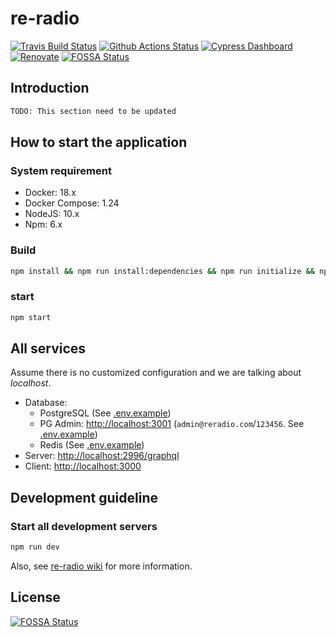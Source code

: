 # re-radio

[![Travis Build Status](https://travis-ci.org/penta-jelly/re-radio.svg?branch=master)](https://travis-ci.org/penta-jelly/re-radio)
[![Github Actions Status](https://github.com/penta-jelly/re-radio/workflows/Integration%20testing/badge.svg)](https://travis-ci.org/penta-jelly/re-radio)
[![Cypress Dashboard](https://img.shields.io/badge/cypress-dashboard-brightgreen.svg)](https://dashboard.cypress.io/#/projects/nn2y5c/runs)
[![Renovate](https://badges.renovateapi.com/github/penta-jelly/re-radio)](https://renovatebot.com/)
[![FOSSA Status](https://app.fossa.io/api/projects/git%2Bgithub.com%2Fpenta-jelly%2Fre-radio.svg?type=shield)](https://app.fossa.io/projects/git%2Bgithub.com%2Fpenta-jelly%2Fre-radio?ref=badge_shield)

## Introduction

```txt
TODO: This section need to be updated
```

## How to start the application

### System requirement

* Docker: 18.x
* Docker Compose: 1.24
* NodeJS: 10.x
* Npm: 6.x

### Build

```sh
npm install && npm run install:dependencies && npm run initialize && npm run compile 
```

### start

```sh
npm start
```

## All services

Assume there is no customized configuration and we are talking about *localhost*.

* Database:
  * PostgreSQL (See [.env.example](./server/.env.example))
  * PG Admin: [http://localhost:3001](http://localhost:3001) (`admin@reradio.com`/`123456`. See [.env.example](./server/.env.example))
  * Redis (See [.env.example](./server/.env.example))
* Server: [http://localhost:2996/graphql](http://localhost:8000/graphql)
* Client: [http://localhost:3000](http://localhost:3000)

## Development guideline

### Start all development servers

```sh
npm run dev
```

Also, see [re-radio wiki](https://github.com/penta-jelly/re-radio/wiki) for more information.

## License

[![FOSSA Status](https://app.fossa.io/api/projects/git%2Bgithub.com%2Fpenta-jelly%2Fre-radio.svg?type=large)](https://app.fossa.io/projects/git%2Bgithub.com%2Fpenta-jelly%2Fre-radio?ref=badge_large)
